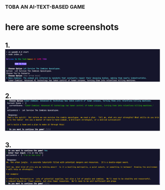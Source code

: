 ### TOBA AN AI-TEXT-BASED GAME 
# here are some screenshots
## 1.![](https://github.com/PranjalDby/AI-GAME/blob/main/Screenshot%202024-07-01%20082247.png)
## 2.![](https://github.com/PranjalDby/AI-GAME/blob/main/Screenshot%202024-07-01%20082316.png)
## 3.![](https://github.com/PranjalDby/AI-GAME/blob/main/Screenshot%202024-07-01%20082355.png)
